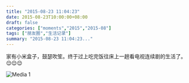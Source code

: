 ```yaml
---
title: "2015-08-23 11:04:23"
date: 2015-08-23T10:00:00+08:00
draft: false
categories: ["moments","2015","2015-08"]
tags: ["朋友圈","生活记录"]
summary: "2015-08-23 11:04:23..."
---
```


家有小米盒子，鼓瑟吹笙。终于过上吃完饭往床上一趟看电视连续剧的生活了。😌😌😌

![Media 1](/Moments/photos/2015-08-23/201508231104230.jpg)

